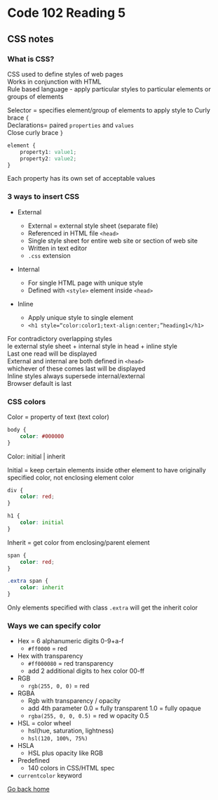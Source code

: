 # Code 102 Reading 5

## CSS notes

### What is CSS?

CSS used to define styles of web pages  
Works in conjunction with HTML  
Rule based language - apply particular styles to particular elements or groups of elements

Selector = specifies element/group of elements to apply style to
Curly brace `{`  
Declarations= paired `properties` and `values`  
Close curly brace `}`

``` css
element {
    property1: value1;
    property2: value2;
}
```

Each property has its own set of acceptable values

### 3 ways to insert CSS

- External
  - External = external style sheet (separate file)
  - Referenced in HTML file `<head>`
  - Single style sheet for entire web site or section of web site
  - Written in text editor
  - `.css` extension

- Internal
  - For single HTML page with unique style
  - Defined with `<style>` element inside `<head>`

- Inline
  - Apply unique style to single element
  - `<h1 style=“color:color1;text-align:center;”heading1</h1>`

For contradictory overlapping styles  
Ie external style sheet + internal style in head + inline style  
Last one read will be displayed  
External and internal are both defined in `<head>`  
whichever of these comes last will be displayed  
Inline styles always supersede internal/external  
Browser default is last

### CSS colors

Color = property of text (text color)

``` css
body {
    color: #000000
}
```

Color: initial | inherit

Initial = keep certain elements inside other element to have originally specified color, not enclosing element color

``` css
div {
    color: red;
}

h1 {
    color: initial
}
```

Inherit = get color from enclosing/parent element

``` css
span {
    color: red;
}

.extra span {
    color: inherit
}
```

Only elements specified with class `.extra` will get the inherit color

### Ways we can specify color

- Hex = 6 alphanumeric digits 0-9+a-f
  - `#ff0000` = red
- Hex with transparency  
  - `#ff000080` = red transparency  
  - add 2 additional digits to hex color 00-ff
- RGB  
  - `rgb(255, 0, 0)` = red
- RGBA
  - Rgb with transparency / opacity
  - add 4th parameter 0.0 = fully transparent 1.0 = fully opaque
  - `rgba(255, 0, 0, 0.5)` = red w opacity 0.5
- HSL = color wheel
  - hsl(hue, saturation, lightness)
  - `hsl(120, 100%, 75%)`
- HSLA
  - HSL plus opacity like RGB
- Predefined
  - 140 colors in CSS/HTML spec
- `currentcolor` keyword

[Go back home](/reading-notes/)
